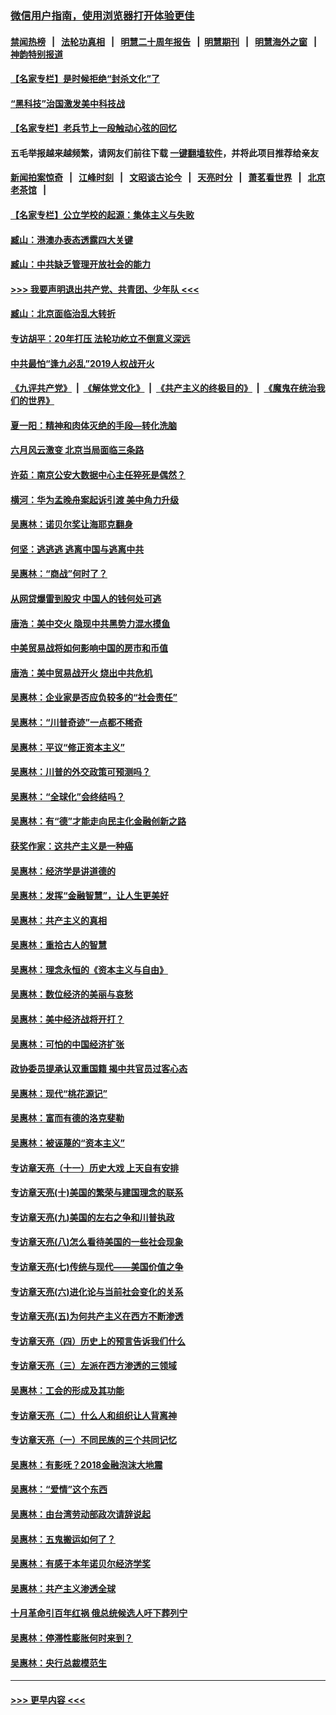 ### [微信用户指南，使用浏览器打开体验更佳](https://github.com/gfw-breaker/banned-news1/blob/master/indexes/wechat-guide.md?t=0)
#### [禁闻热榜](热点新闻.md?t=0)  &nbsp;&nbsp;|&nbsp;&nbsp; [法轮功真相](https://github.com/gfw-breaker/truth/blob/master/README.md?t=0) &nbsp;&nbsp;|&nbsp;&nbsp; [明慧二十周年报告](https://github.com/gfw-breaker/mh-reports/blob/master/README.md?t=0) &nbsp;&nbsp;|&nbsp;&nbsp;[明慧期刊](https://github.com/gfw-breaker/mh-qikan) &nbsp;&nbsp;|&nbsp;&nbsp; [明慧海外之窗](https://github.com/gfw-breaker/mh-news/blob/master/README.md?t=0) &nbsp;&nbsp;|&nbsp;&nbsp; [神韵特别报道](https://github.com/gfw-breaker/mh-news/blob/master/shenyun.md?t=0)
#### [【名家专栏】是时候拒绝“封杀文化”了](../pages/nsc423/n11814093.md?t=02121322) 
#### [“黑科技”治国激发美中科技战](../pages/nsc423/n11638056.md?t=02121322) 
#### [【名家专栏】老兵节上一段触动心弦的回忆](../pages/nsc423/n11646016.md?t=02121322) 
#### 五毛举报越来越频繁，请网友们前往下载 [一键翻墙软件](https://github.com/gfw-breaker/ssr-accounts)，并将此项目推荐给亲友
#### [新闻拍案惊奇](https://github.com/gfw-breaker/banned-news1/blob/master/pages/link4.md) &nbsp;&nbsp;|&nbsp;&nbsp; [江峰时刻](https://github.com/gfw-breaker/banned-news1/blob/master/pages/link4.md) &nbsp;&nbsp;|&nbsp;&nbsp; [文昭谈古论今](https://github.com/gfw-breaker/banned-news1/blob/master/pages/link4.md) &nbsp;&nbsp;|&nbsp;&nbsp; [天亮时分](https://github.com/gfw-breaker/banned-news1/blob/master/pages/link4.md) &nbsp;&nbsp;|&nbsp;&nbsp; [萧茗看世界](https://github.com/gfw-breaker/banned-news1/blob/master/pages/link4.md) &nbsp;&nbsp;|&nbsp;&nbsp; [北京老茶馆](https://github.com/gfw-breaker/banned-news1/blob/master/pages/link4.md) &nbsp;&nbsp;|&nbsp;&nbsp; 
#### [【名家专栏】公立学校的起源：集体主义与失败](../pages/nsc423/n11601833.md?t=02121322) 
#### [臧山：港澳办表态透露四大关键](../pages/nsc423/n11421628.md?t=02121322) 
#### [臧山：中共缺乏管理开放社会的能力](../pages/nsc423/n11407457.md?t=02121322) 
#### [>>> 我要声明退出共产党、共青团、少年队 <<<](https://github.com/begood0513/goodnews/blob/master/quit/letter.md) 
#### [臧山：北京面临治乱大转折](../pages/nsc423/n11406895.md?t=02121322) 
#### [专访胡平：20年打压 法轮功屹立不倒意义深远](../pages/nsc423/n11398800.md?t=02121322) 
#### [中共最怕“逢九必乱”2019人权战开火](../pages/nsc423/n11385248.md?t=02121322) 
#### [《九评共产党》](https://github.com/begood0513/9ping.md/blob/master/README.md) &nbsp;|&nbsp; [《解体党文化》](../../../../jtdwh.md/blob/master/README.md)  &nbsp;|&nbsp; [《共产主义的终极目的》](../../../../gczydzjmd.md/blob/master/README.md) &nbsp;|&nbsp; [《魔鬼在统治我们的世界》](../../../../mgztzwmdsj.md/blob/master/README.md) 
#### [夏一阳：精神和肉体灭绝的手段—转化洗脑](../pages/nsc423/n11368250.md?t=02121322) 
#### [六月风云激变 北京当局面临三条路](../pages/nsc423/n11313668.md?t=02121322) 
#### [许茹：南京公安大数据中心主任猝死是偶然？](../pages/nsc423/n11064744.md?t=02121322) 
#### [横河：华为孟晚舟案起诉引渡 美中角力升级](../pages/nsc423/n11027230.md?t=02121322) 
#### [吴惠林：诺贝尔奖让海耶克翻身](../pages/nsc423/n10890049.md?t=02121322) 
#### [何坚：逃逃逃 逃离中国与逃离中共](../pages/nsc423/n10592891.md?t=02121322) 
#### [吴惠林：“商战”何时了？](../pages/nsc423/n10573558.md?t=02121322) 
#### [从网贷爆雷到股灾 中国人的钱何处可逃](../pages/nsc423/n10572800.md?t=02121322) 
#### [唐浩：美中交火 隐现中共黑势力混水摸鱼](../pages/nsc423/n10544040.md?t=02121322) 
#### [中美贸易战将如何影响中国的房市和币值](../pages/nsc423/n10543697.md?t=02121322) 
#### [唐浩：美中贸易战开火 烧出中共危机](../pages/nsc423/n10540126.md?t=02121322) 
#### [吴惠林：企业家是否应负较多的“社会责任”](../pages/nsc423/n10535022.md?t=02121322) 
#### [吴惠林：“川普奇迹”一点都不稀奇](../pages/nsc423/n10512808.md?t=02121322) 
#### [吴惠林：平议“修正资本主义”](../pages/nsc423/n10495724.md?t=02121322) 
#### [吴惠林：川普的外交政策可预测吗？](../pages/nsc423/n10462387.md?t=02121322) 
#### [吴惠林：“全球化”会终结吗？](../pages/nsc423/n10452838.md?t=02121322) 
#### [吴惠林：有“德”才能走向民主化金融创新之路](../pages/nsc423/n10432292.md?t=02121322) 
#### [获奖作家：这共产主义是一种癌](../pages/nsc423/n10431541.md?t=02121322) 
#### [吴惠林：经济学是讲道德的](../pages/nsc423/n10398014.md?t=02121322) 
#### [吴惠林：发挥“金融智慧”，让人生更美好](../pages/nsc423/n10375019.md?t=02121322) 
#### [吴惠林：共产主义的真相](../pages/nsc423/n10351394.md?t=02121322) 
#### [吴惠林：重拾古人的智慧](../pages/nsc423/n10337691.md?t=02121322) 
#### [吴惠林：理念永恒的《资本主义与自由》](../pages/nsc423/n10316274.md?t=02121322) 
#### [吴惠林：数位经济的美丽与哀愁](../pages/nsc423/n10292946.md?t=02121322) 
#### [吴惠林：美中经济战将开打？](../pages/nsc423/n10258825.md?t=02121322) 
#### [吴惠林：可怕的中国经济扩张](../pages/nsc423/n10219147.md?t=02121322) 
#### [政协委员提承认双重国籍 揭中共官员过客心态](../pages/nsc423/n10208809.md?t=02121322) 
#### [吴惠林：现代“桃花源记”](../pages/nsc423/n10185234.md?t=02121322) 
#### [吴惠林：富而有德的洛克斐勒](../pages/nsc423/n10142264.md?t=02121322) 
#### [吴惠林：被诬蔑的“资本主义”](../pages/nsc423/n10124816.md?t=02121322) 
#### [专访章天亮（十一）历史大戏 上天自有安排](../pages/nsc423/n10094905.md?t=02121322) 
#### [专访章天亮(十)美国的繁荣与建国理念的联系](../pages/nsc423/n10094899.md?t=02121322) 
#### [专访章天亮(九)美国的左右之争和川普执政](../pages/nsc423/n10094889.md?t=02121322) 
#### [专访章天亮(八)怎么看待美国的一些社会现象](../pages/nsc423/n10094857.md?t=02121322) 
#### [专访章天亮(七)传统与现代——美国价值之争](../pages/nsc423/n10093140.md?t=02121322) 
#### [专访章天亮(六)进化论与当前社会变化的关系](../pages/nsc423/n10092036.md?t=02121322) 
#### [专访章天亮(五)为何共产主义在西方不断渗透](../pages/nsc423/n10083620.md?t=02121322) 
#### [专访章天亮（四）历史上的预言告诉我们什么](../pages/nsc423/n10083606.md?t=02121322) 
#### [专访章天亮（三）左派在西方渗透的三领域](../pages/nsc423/n10081115.md?t=02121322) 
#### [吴惠林：工会的形成及其功能](../pages/nsc423/n10080633.md?t=02121322) 
#### [专访章天亮（二）什么人和组织让人背离神](../pages/nsc423/n10076637.md?t=02121322) 
#### [专访章天亮（一）不同民族的三个共同记忆](../pages/nsc423/n10074188.md?t=02121322) 
#### [吴惠林：有影呒？2018金融泡沫大地震](../pages/nsc423/n10040534.md?t=02121322) 
#### [吴惠林：“爱情”这个东西](../pages/nsc423/n10019423.md?t=02121322) 
#### [吴惠林：由台湾劳动部政次请辞说起](../pages/nsc423/n9979679.md?t=02121322) 
#### [吴惠林：五鬼搬运如何了？](../pages/nsc423/n9925338.md?t=02121322) 
#### [吴惠林：有感于本年诺贝尔经济学奖](../pages/nsc423/n9871883.md?t=02121322) 
#### [吴惠林：共产主义渗透全球](../pages/nsc423/n9812748.md?t=02121322) 
#### [十月革命引百年红祸 俄总统候选人吁下葬列宁](../pages/nsc423/n9810182.md?t=02121322) 
#### [吴惠林：停滞性膨胀何时来到？](../pages/nsc423/n9764136.md?t=02121322) 
#### [吴惠林：央行总裁模范生](../pages/nsc423/n9728134.md?t=02121322) 

----
#### [ >>> 更早内容 <<< ](../indexes/nsc423-earlier.md)
